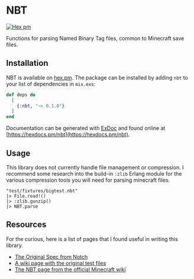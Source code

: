 # NBT

[![Hex pm](http://img.shields.io/hexpm/v/nbt.svg?style=flat)](https://hex.pm/packages/nbt)

Functions for parsing Named Binary Tag files, common to Minecraft save files.

## Installation

NBT is available on [hex.pm](https://hex.pm/packages/nbt). The package can be installed
by adding `nbt` to your list of dependencies in `mix.exs`:

```elixir
def deps do
  [
    {:nbt, "~> 0.1.0"}
  ]
end
```

Documentation can be generated with [ExDoc](https://github.com/elixir-lang/ex_doc)
and found online at [https://hexdocs.pm/nbt](https://hexdocs.pm/nbt).

## Usage

This library does not currently handle file management or compression. I
recommend some research into the build-in `:zlib` Erlang module for the various
compression tools you will need for parsing minecraft files.

```
"test/fixtures/bigtest.nbt"
|> File.read!()
|> :zlib.gunzip()
|> NBT.parse
```

## Resources

For the curious, here is a list of pages that I found useful in writing this
library.

* [The Original Spec from Notch](http://web.archive.org/web/20110723210920/http://www.minecraft.net/docs/NBT.txt)
* [A wiki page with the original test files](http://wiki.vg/NBT)
* [The NBT page from the official Minecraft wiki](https://minecraft.gamepedia.com/NBT_format)

